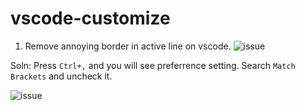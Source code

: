 # vscode-customize
1. Remove annoying border in active line on vscode.
![issue](https://i.imgur.com/meIYA11.png) 


Soln: Press `Ctrl+,` and you will see preferrence setting. Search `Match Brackets` and uncheck it.

![issue](https://i.imgur.com/D0qU69i.png)
